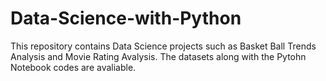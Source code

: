# Data-Science-with-Python
This repository contains Data Science projects such as Basket Ball Trends Analysis and Movie Rating Avalysis.
The datasets along with the Pytohn Notebook codes are avaliable.
